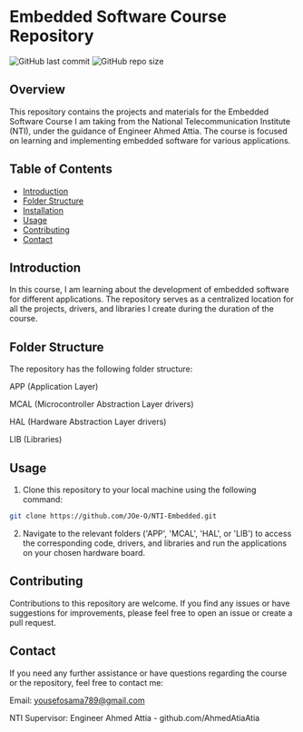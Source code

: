 # Embedded Software Course Repository

![GitHub last commit](https://img.shields.io/github/last-commit/JOe-O/NTI-Embedded)
![GitHub repo size](https://img.shields.io/github/repo-size/JOe-O/NTI-Embedded)

## Overview

This repository contains the projects and materials for the Embedded Software Course I am taking from the National Telecommunication Institute (NTI), under the guidance of Engineer Ahmed Attia. The course is focused on learning and implementing embedded software for various applications.

## Table of Contents

- [Introduction](#introduction)
- [Folder Structure](#folder-structure)
- [Installation](#installation)
- [Usage](#usage)
- [Contributing](#contributing)
- [Contact](#contact)

## Introduction

In this course, I am learning about the development of embedded software for different applications. The repository serves as a centralized location for all the projects, drivers, and libraries I create during the duration of the course.

## Folder Structure

The repository has the following folder structure:

APP (Application Layer)

MCAL (Microcontroller Abstraction Layer drivers)

HAL (Hardware Abstraction Layer drivers)

LIB (Libraries)

## Usage

1. Clone this repository to your local machine using the following command:

```bash
git clone https://github.com/JOe-O/NTI-Embedded.git
```
2. Navigate to the relevant folders ('APP', 'MCAL', 'HAL', or 'LIB') to access the corresponding code, drivers, and libraries  and run the applications on your chosen hardware board.

## Contributing
Contributions to this repository are welcome. If you find any issues or have suggestions for improvements, please feel free to open an issue or create a pull request.

## Contact
If you need any further assistance or have questions regarding the course or the repository, feel free to contact me:

Email: yousefosama789@gmail.com

NTI Supervisor: Engineer Ahmed Attia - github.com/AhmedAtiaAtia
